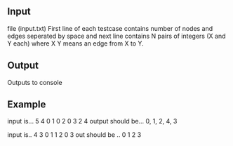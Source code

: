 Input 
---
file (input.txt)
First line of each testcase contains number of nodes and edges seperated by space and next line contains N pairs of integers (X and Y each) where X Y means an edge from X to Y.


Output
---
Outputs to console

Example
---
input is...
5 4
0 1 0 2 0 3 2 4
output should be...
0, 1, 2, 4, 3

input is..
4 3
0 1 1 2 0 3
out should be ..
0 1 2 3